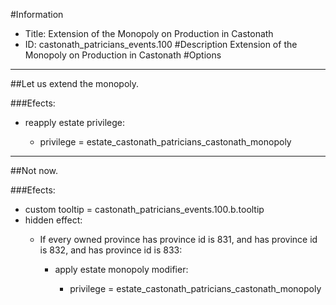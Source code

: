 #Information
 - Title: Extension of the Monopoly on Production in Castonath
 - ID: castonath_patricians_events.100
#Description
Extension of the Monopoly on Production in Castonath
#Options

___
##Let us extend the monopoly.

###Efects:<ul><li>reapply estate privilege:</li><ul><li>privilege = estate_castonath_patricians_castonath_monopoly</li></ul></ul>

___
##Not now.

###Efects:<ul><li>custom tooltip = castonath_patricians_events.100.b.tooltip</li><li>hidden effect:</li><ul><li>If every owned province has province id is 831, and has province id is 832, and has province id is 833:</li><ul><li>apply estate monopoly modifier:</li><ul><li>privilege = estate_castonath_patricians_castonath_monopoly</li></ul></ul></ul></ul>

